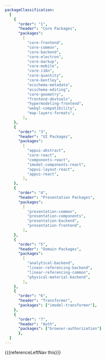 ```yaml
---
packageClassification:
  [
    {
      "order": "1",
      "header": "Core Packages",
      "packages":
        [
          "core-frontend",
          "core-common",
          "core-backend",
          "core-electron",
          "core-markup",
          "core-mobile",
          "core-i18n",
          "core-quantity",
          "core-bentley",
          "ecschema-metadata",
          "ecschema-editing",
          "core-geometry",
          "frontend-devtools",
          "hypermodeling-frontend",
          "webgl-compatibility",
          "map-layers-formats",
        ],
    },
    {
      "order": "3",
      "header": "UI Packages",
      "packages":
        [
          "appui-abstract",
          "core-react",
          "components-react",
          "imodel-components-react",
          "appui-layout-react",
          "appui-react",
        ],
    },
    {
      "order": "4",
      "header": "Presentation Packages",
      "packages":
        [
          "presentation-common",
          "presentation-components",
          "presentation-backend",
          "presentation-frontend",
        ],
    },
    {
      "order": "5",
      "header": "Domain Packages",
      "packages":
        [
          "analytical-backend",
          "linear-referencing-backend",
          "linear-referencing-common",
          "physical-material-backend",
        ],
    },
    {
      "order": "6",
      "header": "Transformer",
      "packages": ["imodel-transformer"],
    },
    { 
      "order": "7", 
      "header": "Auth", 
      "packages": ["browser-authorization"] 
      },
  ]
---
```


<div>
    {{{referenceLeftNav this}}}
</div>

